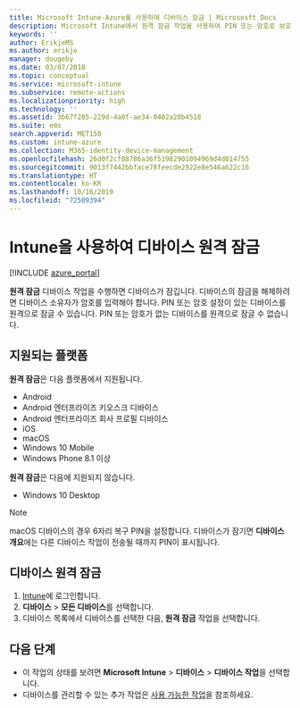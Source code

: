```yaml
---
title: Microsoft Intune-Azure를 사용하여 디바이스 잠금 | Micrososft Docs
description: Microsoft Intune에서 원격 잠금 작업을 사용하여 PIN 또는 암호로 보호되는 디바이스를 잠급니다.
keywords: ''
author: ErikjeMS
ms.author: erikje
manager: dougeby
ms.date: 03/07/2018
ms.topic: conceptual
ms.service: microsoft-intune
ms.subservice: remote-actions
ms.localizationpriority: high
ms.technology: ''
ms.assetid: 3b67f285-229d-4a0f-ae34-0402a20b4518
ms.suite: ems
search.appverid: MET150
ms.custom: intune-azure
ms.collection: M365-identity-device-management
ms.openlocfilehash: 26d0f2cf08786a36f51982901094969d4d014755
ms.sourcegitcommit: 9013f7442bbface78feecde2922e8e546a622c16
ms.translationtype: HT
ms.contentlocale: ko-KR
ms.lasthandoff: 10/16/2019
ms.locfileid: "72509394"
---
```

# <a name="remotely-lock-devices-with-intune"></a>Intune을 사용하여 디바이스 원격 잠금

[!INCLUDE [azure_portal](../includes/azure_portal.md)]

**원격 잠금** 디바이스 작업을 수행하면 디바이스가 잠깁니다. 디바이스의 잠금을 해제하려면 디바이스 소유자가 암호를 입력해야 합니다. PIN 또는 암호 설정이 있는 디바이스를 원격으로 잠글 수 있습니다. PIN 또는 암호가 없는 디바이스를 원격으로 잠글 수 없습니다.

## <a name="supported-platforms"></a>지원되는 플랫폼

**원격 잠금**은 다음 플랫폼에서 지원됩니다.

- Android
- Android 엔터프라이즈 키오스크 디바이스
- Android 엔터프라이즈 회사 프로필 디바이스
- iOS
- macOS
- Windows 10 Mobile
- Windows Phone 8.1 이상

**원격 잠금**은 다음에 지원되지 않습니다.
- Windows 10 Desktop

> [!NOTE]
> macOS 디바이스의 경우 6자리 복구 PIN을 설정합니다. 디바이스가 잠기면 **디바이스 개요**에는 다른 디바이스 작업이 전송될 때까지 PIN이 표시됩니다.

## <a name="remote-lock-a-device"></a>디바이스 원격 잠금

1. [Intune](https://go.microsoft.com/fwlink/?linkid=2090973)에 로그인합니다.
3. **디바이스** > **모든 디바이스**를 선택합니다.
4. 디바이스 목록에서 디바이스를 선택한 다음, **원격 잠금** 작업을 선택합니다.

## <a name="next-steps"></a>다음 단계

- 이 작업의 상태를 보려면 **Microsoft Intune** > **디바이스** > **디바이스 작업**을 선택합니다. 
- 디바이스를 관리할 수 있는 추가 작업은 [사용 가능한 작업](device-management.md)을 참조하세요.
